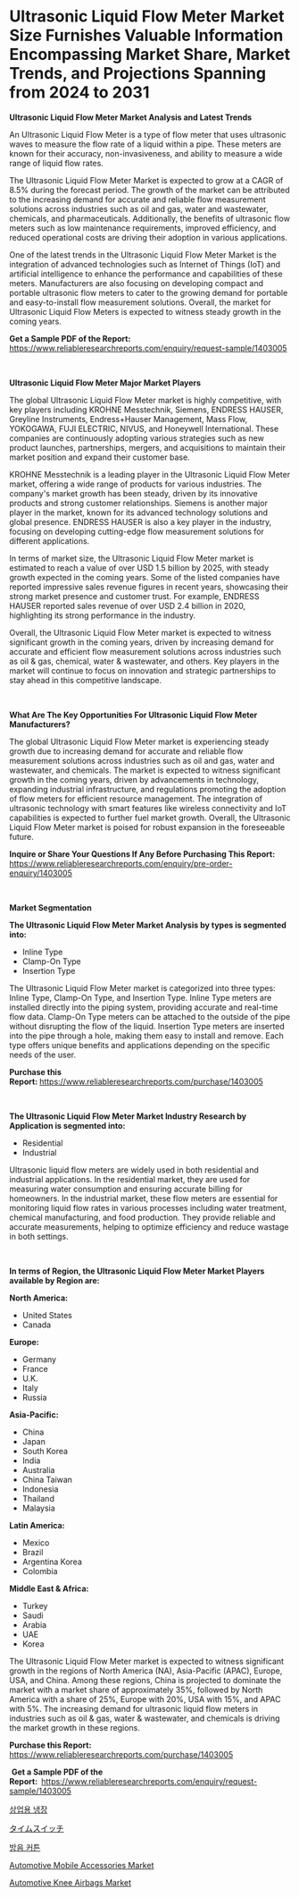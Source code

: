 <p><h1>Ultrasonic Liquid Flow Meter Market Size Furnishes Valuable Information Encompassing Market Share, Market Trends, and Projections Spanning from 2024 to 2031</h1></p><p><strong>Ultrasonic Liquid Flow Meter Market Analysis and Latest Trends</strong></p>
<p><p>An Ultrasonic Liquid Flow Meter is a type of flow meter that uses ultrasonic waves to measure the flow rate of a liquid within a pipe. These meters are known for their accuracy, non-invasiveness, and ability to measure a wide range of liquid flow rates.</p><p>The Ultrasonic Liquid Flow Meter Market is expected to grow at a CAGR of 8.5% during the forecast period. The growth of the market can be attributed to the increasing demand for accurate and reliable flow measurement solutions across industries such as oil and gas, water and wastewater, chemicals, and pharmaceuticals. Additionally, the benefits of ultrasonic flow meters such as low maintenance requirements, improved efficiency, and reduced operational costs are driving their adoption in various applications.</p><p>One of the latest trends in the Ultrasonic Liquid Flow Meter Market is the integration of advanced technologies such as Internet of Things (IoT) and artificial intelligence to enhance the performance and capabilities of these meters. Manufacturers are also focusing on developing compact and portable ultrasonic flow meters to cater to the growing demand for portable and easy-to-install flow measurement solutions. Overall, the market for Ultrasonic Liquid Flow Meters is expected to witness steady growth in the coming years.</p></p>
<p><strong>Get a Sample PDF of the Report:&nbsp;</strong> <a href="https://www.reliableresearchreports.com/enquiry/request-sample/1403005">https://www.reliableresearchreports.com/enquiry/request-sample/1403005</a></p>
<p>&nbsp;</p>
<p><strong>Ultrasonic Liquid Flow Meter Major Market Players</strong></p>
<p><p>The global Ultrasonic Liquid Flow Meter market is highly competitive, with key players including KROHNE Messtechnik, Siemens, ENDRESS HAUSER, Greyline Instruments, Endress+Hauser Management, Mass Flow, YOKOGAWA, FUJI ELECTRIC, NIVUS, and Honeywell International. These companies are continuously adopting various strategies such as new product launches, partnerships, mergers, and acquisitions to maintain their market position and expand their customer base.</p><p>KROHNE Messtechnik is a leading player in the Ultrasonic Liquid Flow Meter market, offering a wide range of products for various industries. The company's market growth has been steady, driven by its innovative products and strong customer relationships. Siemens is another major player in the market, known for its advanced technology solutions and global presence. ENDRESS HAUSER is also a key player in the industry, focusing on developing cutting-edge flow measurement solutions for different applications.</p><p>In terms of market size, the Ultrasonic Liquid Flow Meter market is estimated to reach a value of over USD 1.5 billion by 2025, with steady growth expected in the coming years. Some of the listed companies have reported impressive sales revenue figures in recent years, showcasing their strong market presence and customer trust. For example, ENDRESS HAUSER reported sales revenue of over USD 2.4 billion in 2020, highlighting its strong performance in the industry.</p><p>Overall, the Ultrasonic Liquid Flow Meter market is expected to witness significant growth in the coming years, driven by increasing demand for accurate and efficient flow measurement solutions across industries such as oil & gas, chemical, water & wastewater, and others. Key players in the market will continue to focus on innovation and strategic partnerships to stay ahead in this competitive landscape.</p></p>
<p>&nbsp;</p>
<p><strong>What Are The Key Opportunities For Ultrasonic Liquid Flow Meter Manufacturers?</strong></p>
<p><p>The global Ultrasonic Liquid Flow Meter market is experiencing steady growth due to increasing demand for accurate and reliable flow measurement solutions across industries such as oil and gas, water and wastewater, and chemicals. The market is expected to witness significant growth in the coming years, driven by advancements in technology, expanding industrial infrastructure, and regulations promoting the adoption of flow meters for efficient resource management. The integration of ultrasonic technology with smart features like wireless connectivity and IoT capabilities is expected to further fuel market growth. Overall, the Ultrasonic Liquid Flow Meter market is poised for robust expansion in the foreseeable future.</p></p>
<p><strong>Inquire or Share Your Questions If Any Before Purchasing This Report:</strong> <a href="https://www.reliableresearchreports.com/enquiry/pre-order-enquiry/1403005">https://www.reliableresearchreports.com/enquiry/pre-order-enquiry/1403005</a></p>
<p>&nbsp;</p>
<p><strong>Market Segmentation</strong></p>
<p><strong>The Ultrasonic Liquid Flow Meter Market Analysis by types is segmented into:</strong></p>
<p><ul><li>Inline Type</li><li>Clamp-On Type</li><li>Insertion Type</li></ul></p>
<p><p>The Ultrasonic Liquid Flow Meter market is categorized into three types: Inline Type, Clamp-On Type, and Insertion Type. Inline Type meters are installed directly into the piping system, providing accurate and real-time flow data. Clamp-On Type meters can be attached to the outside of the pipe without disrupting the flow of the liquid. Insertion Type meters are inserted into the pipe through a hole, making them easy to install and remove. Each type offers unique benefits and applications depending on the specific needs of the user.</p></p>
<p><strong>Purchase this Report:&nbsp;</strong><a href="https://www.reliableresearchreports.com/purchase/1403005">https://www.reliableresearchreports.com/purchase/1403005</a></p>
<p>&nbsp;</p>
<p><strong>The Ultrasonic Liquid Flow Meter Market Industry Research by Application is segmented into:</strong></p>
<p><ul><li>Residential</li><li>Industrial</li></ul></p>
<p><p>Ultrasonic liquid flow meters are widely used in both residential and industrial applications. In the residential market, they are used for measuring water consumption and ensuring accurate billing for homeowners. In the industrial market, these flow meters are essential for monitoring liquid flow rates in various processes including water treatment, chemical manufacturing, and food production. They provide reliable and accurate measurements, helping to optimize efficiency and reduce wastage in both settings.</p></p>
<p>&nbsp;</p>
<p><strong>In terms of Region, the Ultrasonic Liquid Flow Meter Market Players available by Region are:</strong></p>
<p>
    <p> <strong> North America: </strong>
        <ul>
            <li>United States</li>
            <li>Canada</li>
        </ul>
        </p> 
    <p> <strong> Europe: </strong>
        <ul>
            <li>Germany</li>
            <li>France</li>
            <li>U.K.</li>
            <li>Italy</li>
            <li>Russia</li>
        </ul>
        </p> 
    <p> <strong> Asia-Pacific: </strong>
        <ul>
            <li>China</li>
            <li>Japan</li>
            <li>South Korea</li>
            <li>India</li>
            <li>Australia</li>
            <li>China Taiwan</li>
            <li>Indonesia</li>
            <li>Thailand</li>
            <li>Malaysia</li>
        </ul>
        </p> 
    <p> <strong> Latin America: </strong>
        <ul>
            <li>Mexico</li>
            <li>Brazil</li>
            <li>Argentina Korea</li>
            <li>Colombia</li>
        </ul>
        </p> 
    <p> <strong> Middle East & Africa: </strong>
        <ul>
            <li>Turkey</li>
            <li>Saudi</li>
            <li>Arabia</li>
            <li>UAE</li>
            <li>Korea</li>
        </ul>
    </p>
    </p>
<p><p>The Ultrasonic Liquid Flow Meter market is expected to witness significant growth in the regions of North America (NA), Asia-Pacific (APAC), Europe, USA, and China. Among these regions, China is projected to dominate the market with a market share of approximately 35%, followed by North America with a share of 25%, Europe with 20%, USA with 15%, and APAC with 5%. The increasing demand for ultrasonic liquid flow meters in industries such as oil & gas, water & wastewater, and chemicals is driving the market growth in these regions.</p></p>
<p><strong>Purchase this Report: </strong><a href="https://www.reliableresearchreports.com/purchase/1403005">https://www.reliableresearchreports.com/purchase/1403005</a></p>
<p>&nbsp;<strong>Get a Sample PDF of the Report:&nbsp;&nbsp;</strong><a href="https://www.reliableresearchreports.com/enquiry/request-sample/1403005">https://www.reliableresearchreports.com/enquiry/request-sample/1403005</a></p>
<p><strong></strong></p>
<p><p><a href="https://medium.com/@cgj978890309/%EC%83%81%EC%9A%A9-%EB%83%89%EC%9E%A5%EA%B3%A0-%EC%8B%9C%EC%9E%A5-%EA%B7%9C%EB%AA%A8%EB%8A%94-%EC%84%B8%EA%B3%84-%EC%82%B0%EC%97%85%EC%97%90%EC%84%9C-%EC%B5%9C%EA%B3%A0%EC%9D%98-%EB%A7%88%EC%BC%80%ED%8C%85-%EC%B1%84%EB%84%90%EC%9D%84-%EB%93%9C%EB%9F%AC%EB%83%85%EB%8B%88%EB%8B%A4-00f18e84e2ea">상업용 냉장</a></p><p><a href="https://medium.com/@marthawweekle/%E6%AC%A1%E3%81%AE%E6%96%87%E7%AB%A0%E3%82%92%E6%97%A5%E6%9C%AC%E8%AA%9E%E3%81%AB%E7%BF%BB%E8%A8%B3%E3%81%97%E3%81%BE%E3%81%99-%E3%82%BF%E3%82%A4%E3%83%A0%E3%82%B9%E3%82%A4%E3%83%83%E3%83%81%E5%B8%82%E5%A0%B4%E3%81%AF-%E5%B8%82%E5%A0%B4%E3%82%B7%E3%82%A7%E3%82%A2-%E3%82%B5%E3%82%A4%E3%82%BA-%E3%81%8A%E3%82%88%E3%81%B32031%E5%B9%B4%E3%81%BE%E3%81%A7%E3%81%AE%E4%BA%88%E6%B8%AC%E3%81%AB%E7%84%A6%E7%82%B9%E3%82%92%E5%BD%93%E3%81%A6%E3%81%A6%E3%81%84%E3%81%BE%E3%81%99-1ac6d13a3ae7">タイムスイッチ</a></p><p><a href="https://medium.com/@cgj978890309/%EB%B0%A9%EC%9D%8C-%EC%BB%A4%ED%8A%BC-%EC%8B%9C%EC%9E%A5%EC%9D%80-%EC%8B%9C%EC%9E%A5-%EC%A0%90%EC%9C%A0%EC%9C%A8-%EC%8B%9C%EC%9E%A5-%EB%8F%99%ED%96%A5-%EB%B0%8F-%EC%8B%9C%EC%9E%A5-%EC%84%B1%EC%9E%A5%EC%97%90-%EB%8C%80%ED%95%9C-%EC%A0%95%EB%B3%B4%EB%A5%BC-%EC%A0%9C%EA%B3%B5%ED%95%A9%EB%8B%88%EB%8B%A4-cab22c7a1f0d">방음 커튼</a></p><p><a href="https://view.publitas.com/reportprime-1/automotive-mobile-accessories-market-size-global-industry-overview-market-segmentation-and-forecast-2024-to-2031/">Automotive Mobile Accessories Market</a></p><p><a href="https://view.publitas.com/reportprime-1/automotive-knee-airbags-market-insights-market-players-and-forecast-till-2031/">Automotive Knee Airbags Market</a></p></p>